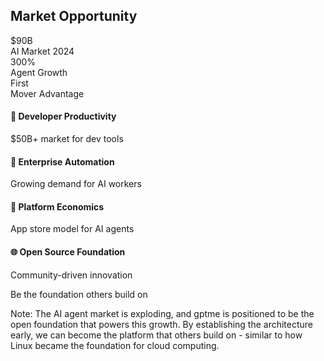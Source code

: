 ## Market Opportunity

<div class="flex justify-around my-8">
  <div class="fragment text-center">
    <div class="text-3xl font-bold text-green-500">$90B</div>
    <div class="text-sm">AI Market 2024</div>
  </div>
  <div class="fragment text-center">
    <div class="text-3xl font-bold text-green-500">300%</div>
    <div class="text-sm">Agent Growth</div>
  </div>
  <div class="fragment text-center">
    <div class="text-3xl font-bold text-green-500">First</div>
    <div class="text-sm">Mover Advantage</div>
  </div>
</div>

<div class="grid grid-cols-2 gap-4 my-6">
  <div class="fragment bg-white/10 p-4 rounded-lg border border-white/20">
    <h4 class="mb-2">🚀 Developer Productivity</h4>
    <p class="text-sm leading-tight">$50B+ market for dev tools</p>
  </div>
  <div class="fragment bg-white/10 p-4 rounded-lg border border-white/20">
    <h4 class="mb-2">🤖 Enterprise Automation</h4>
    <p class="text-sm leading-tight">Growing demand for AI workers</p>
  </div>
  <div class="fragment bg-white/10 p-4 rounded-lg border border-white/20">
    <h4 class="mb-2">🏪 Platform Economics</h4>
    <p class="text-sm leading-tight">App store model for AI agents</p>
  </div>
  <div class="fragment bg-white/10 p-4 rounded-lg border border-white/20">
    <h4 class="mb-2">🌐 Open Source Foundation</h4>
    <p class="text-sm leading-tight">Community-driven innovation</p>
  </div>
</div>

<div class="text-center mt-8">
  <p class="fragment text-base text-blue-400">Be the foundation others build on</p>
</div>

Note: The AI agent market is exploding, and gptme is positioned to be the open foundation that powers this growth. By establishing the architecture early, we can become the platform that others build on - similar to how Linux became the foundation for cloud computing.
